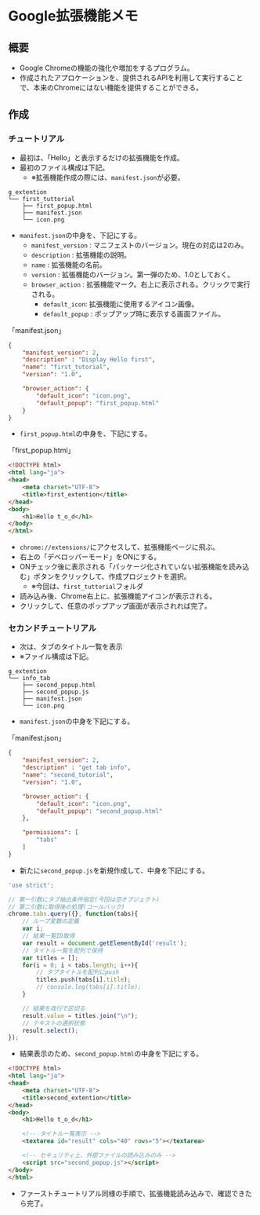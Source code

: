 # Google拡張機能メモ
## 概要
- Google Chromeの機能の強化や増加をするプログラム。
- 作成されたアプロケーションを、提供されるAPIを利用して実行することで、本来のChromeにはない機能を提供することができる。

## 作成
### チュートリアル
- 最初は、「Hello」と表示するだけの拡張機能を作成。
- 最初のファイル構成は下記。
    - ※拡張機能作成の際には、`manifest.json`が必要。

```
g_extention
└── first_tuttorial
    ├── first_popup.html
    ├── manifest.json
    └── icon.png
```

- `manifest.json`の中身を、下記にする。
    - `manifest_version` : マニフェストのバージョン。現在の対応は2のみ。
    - `description` : 拡張機能の説明。
    - `name` : 拡張機能の名前。
    - `version` : 拡張機能のバージョン。第一弾のため、1.0としておく。
    - `browser_action` : 拡張機能マーク。右上に表示される。クリックで実行される。
        - `default_icon`: 拡張機能に使用するアイコン画像。
        - `default_popup` : ポップアップ時に表示する画面ファイル。

「manifest.json」

```json
{
    "manifest_version": 2,
    "description" : "Display Hello first",
    "name": "first_tutorial",
    "version": "1.0",

    "browser_action": {
        "default_icon": "icon.png",
        "default_popup": "first_popup.html"
    }
}
```

- `first_popup.html`の中身を、下記にする。

「first_popup.html」

```html
<!DOCTYPE html>
<html lang="ja">
<head>
    <meta charset="UTF-8">
    <title>first_extention</title>
</head>
<body>
    <h1>Hello t_o_d</h1>
</body>
</html>
```

- `chrome://extensions/`にアクセスして、拡張機能ページに飛ぶ。
- 右上の「デベロッパーモード」をONにする。
- ONチェック後に表示される「パッケージ化されていない拡張機能を読み込む」ボタンをクリックして、作成プロジェクトを選択。
    - ※今回は、`first_tuttorial`フォルダ
- 読み込み後、Chrome右上に、拡張機能アイコンが表示される。
- クリックして、任意のポップアップ画面が表示されれば完了。

### セカンドチュートリアル
- 次は、タブのタイトル一覧を表示
- ※ファイル構成は下記。

```
g_extention
└── info_tab
    ├── second_popup.html
    ├── second_popup.js
    ├── manifest.json
    └── icon.png
```

- `manifest.json`の中身を下記にする。

「manifest.json」

```json
{
    "manifest_version": 2,
    "description" : "get tab info",
    "name": "second_tutorial",
    "version": "1.0",

    "browser_action": {
        "default_icon": "icon.png",
        "default_popup": "second_popup.html"
    },

    "permissions": [
        "tabs"
    ]
}
```

- 新たに`second_popup.js`を新規作成して、中身を下記にする。

```javascript
'use strict';

// 第一引数にタブ抽出条件指定(今回は空オブジェクト)
// 第二引数に取得後の処理(コールバック)
chrome.tabs.query({}, function(tabs){
    // ループ変数の定義
    var i;
    // 結果一覧ID取得
    var result = document.getElementById('result');
    // タイトル一覧を配列で保持
    var titles = [];
    for(i = 0; i < tabs.length; i++){
        // タブタイトルを配列にpush
        titles.push(tabs[i].title);
        // console.log(tabs[i].title);
    }

    // 結果を改行で区切る
    result.value = titles.join("\n");
    // テキストの選択状態
    result.select();
});
```

- 結果表示のため、`second_popup.html`の中身を下記にする。

```html
<!DOCTYPE html>
<html lang="ja">
<head>
    <meta charset="UTF-8">
    <title>second_extention</title>
</head>
<body>
    <h1>Hello t_o_d</h1>

    <!-- タイトル一覧表示 -->
    <textarea id="result" cols="40" rows="5"></textarea>

    <!-- セキュリティ上、外部ファイルの読み込みのみ -->
    <script src="second_popup.js"></script>
</body>
</html>
```

- ファーストチュートリアル同様の手順で、拡張機能読み込みで、確認できたら完了。